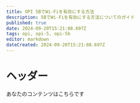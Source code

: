 ```yaml
---
title: OPI 5BでWi-Fiを有効にする方法
description: 5BでWi-Fiを有効にする方法についてのガイド
published: true
date: 2024-09-20T15:21:08.697Z
tags: opi, opi-5, opi-5b
editor: markdown
dateCreated: 2024-09-20T15:21:08.697Z
---
```


# ヘッダー

あなたのコンテンツはこちらです
